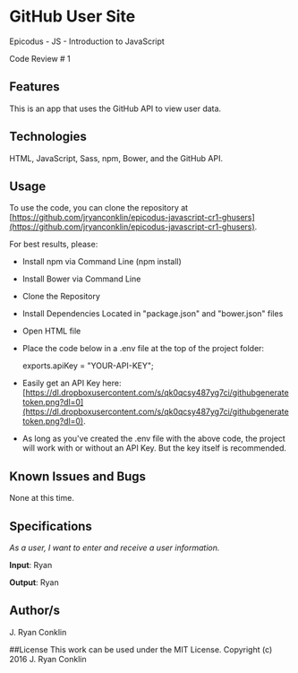 # GitHub User Site
Epicodus - JS - Introduction to JavaScript

Code Review # 1

## Features
This is an app that uses the GitHub API to view user data.

## Technologies

HTML, JavaScript, Sass, npm, Bower, and the GitHub API.

## Usage

To use the code, you can clone the repository at [https://github.com/jryanconklin/epicodus-javascript-cr1-ghusers](https://github.com/jryanconklin/epicodus-javascript-cr1-ghusers).

For best results, please:

- Install npm via Command Line (npm install)
- Install Bower via Command Line
- Clone the Repository
- Install Dependencies Located in "package.json" and "bower.json" files
- Open HTML file
- Place the code below in a .env file at the top of the project folder:

    exports.apiKey = "YOUR-API-KEY";

- Easily get an API Key here:  [https://dl.dropboxusercontent.com/s/qk0qcsy487yg7ci/githubgeneratetoken.png?dl=0](https://dl.dropboxusercontent.com/s/qk0qcsy487yg7ci/githubgeneratetoken.png?dl=0).
- As long as you've created the .env file with the above code, the project will work with or without an API Key. But the key itself is recommended.

## Known Issues and Bugs

None at this time.

## Specifications

*As a user, I want to enter and receive a user information.*

__Input__: Ryan

__Output__: Ryan


## Author/s
J. Ryan Conklin


##License
This work can be used under the MIT License.
Copyright (c) 2016 J. Ryan Conklin
